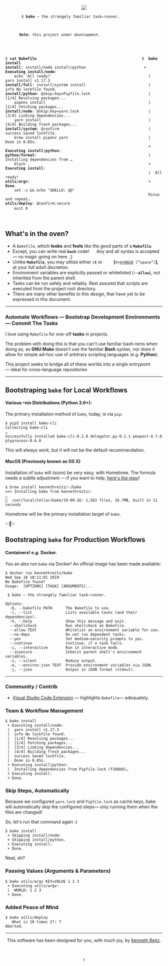 

<span align="center"><pre align="center"><img src="https://github.com/kennethreitz/bake/blob/master/ext/bake.jpg?raw=true" /></pre></span>

<p align="center"><code>$ <strong>bake</strong> — the strangely familiar task–runner. &nbsp;&nbsp;&nbsp;&nbsp;&nbsp;&nbsp;&nbsp;&nbsp;&nbsp;&nbsp;&nbsp;</code></p>
<pre>

<p align="center"><small><strong>Note</strong>: this project under development.&nbsp;&nbsp;&nbsp;&nbsp;&nbsp;&nbsp;&nbsp;&nbsp;&nbsp;&nbsp;&nbsp;&nbsp;&nbsp;&nbsp;&nbsp;&nbsp;&nbsp;&nbsp;&nbsp;&nbsp;&nbsp;&nbsp;</small></p>

<div align="left">
<code>$ <strong>cat Bakefile</strong>                                               $ <strong> bake install</strong>
<strong>install</strong>: install/node install/python                          + <strong>Executing install/node</strong>:
    echo 'All ready!'                                           |  yarn install v1.17.3
<strong>install/full</strong>: install/system install                            |  info No lockfile found.
<strong>install/python</strong>: @skip:key=Pipfile.lock                          |  [1/4] Resolving packages...
    pipenv install                                              |  [2/4] Fetching packages...
<strong>install/node</strong>: @skip:key=yarn.lock                               |  [3/4] Linking dependencies...
    yarn install                                                |  [4/4] Building fresh packages...
<strong>install/system</strong>: @confirm                                        |  success Saved lockfile.
    brew install pipenv yarn                                    |  Done in 0.05s.
                                                                + <strong>Executing install/python</strong>:
<strong>python/format</strong>:                                                  |  Installing dependencies from …
    black .                                                     + <strong>Executing install</strong>:
                                                                |  All ready!
<strong>utils/argv</strong>:                                                     + <strong>Done</strong>.
    set -u && echo "$HELLO: $@"                                 
                                                                Rinse and repeat…
<strong>utils/deploy</strong>: @confirm:secure                 
    exit 0</code>                                              
    </div>                                                     
</pre>

## What's in the oven?

<ul>
    <li>A <code>Bakefile</code>, which <strong>looks</strong> and <strong>feels</strong> like the good parts of a <code><strong>Makefile</strong></code>.</li>
    <li>Except, you can write real <code><strong>bash</strong></code> code!&nbsp;&nbsp;&nbsp;&nbsp;&nbsp;&nbsp;Any and all syntax is accepted — no magic going on here. ;)</li>
<li>Unlike <code><strong>Makefile</strong></code>, you may utilize either <code><strong>\t</strong></code> or <code><strong>&nbsp;&nbsp;&nbsp;&nbsp;</strong></code> <strong>[</strong><code>4×<a href="https://unicode.org/cldr/utility/character.jsp?a=0020">U+0020</a> (“space”)</code><strong>]</strong>, at your full adult discretion.</li>
    <li>Environment variables are explicitly passed or whitelisted (<code><strong>--allow</strong></code>), not inherited from the parent shell.</li>
<li>Tasks can be run safely and reliably. Rest assured that scripts are executed from the project root directory.</li>
<li>There are many other benefits to this design, that have yet to be expressed in this document.</li>
</ul>


------------------

### Automate Workflows — Bootstrap Development Environments — Commit The Tasks


I love using `Makefile` for one-off **tasks** in projects.

The problem with doing this is that you can't use familiar bash–isms when doing so, as **GNU Make** doesn't use the familiar **Bash** syntax, nor does it allow for simple ad–hoc use of arbitrary scripting languages (e.g. **Python**).

This project seeks to bridge all of these worlds into a single entrypoint — ideal for cross–language repositories

-------------------

## Bootstraping `bake` for Local Workflows


#### **Various `*`nix Distributions** (Python 3.6+):

The primary installation method of `bake`, today, is via `pip`:

```console
$ pip3 install bake-cli
Collecting bake-cli
…
Successfully installed bake-cli-0.2.0 delegator.py-0.1.1 pexpect-4.7.0 ptyprocess-0.6.0
```

This will always work, but it will not be the default recommendation.

#### MacOS (Previously known as OS X)

Installation of `bake` will (soon) be very easy, with Homebrew. The formula needs a subtle adjustment — if you want to help, [here's the repo](http://github.com/kennethreitz/homebrew--)!

```console
$ brew install kennethreitz/-/bake
==> Installing bake from kennethreitz/-
…
🍺  /usr/local/Cellar/bake/19-09-16: 1,563 files, 16.7MB, built in 11 seconds
```

Homebrew will be the primary installation target of `bake`.

✨🍰✨

## Bootstraping `bake` for Production Workflows

#### Containers! *e.g.* Docker.

You an also run `bake` via Docker! An official image has been made available:

```console
$ docker run kennethreitz/bake                                                                                                                                                                       Wed Sep 18 10:11:01 2019
No Bakefile found!
Usage:  [OPTIONS] [TASK] [ARGUMENTS]...

 $ bake — the strangely familiar task–runner.

Options:
  -b, --bakefile PATH      The Bakefile to use.
  -l, --list               Lists available tasks (and their dependencies).
  -h, --help               Show this message and exit.
  --shellcheck             Run shellcheck on Bakefile.
  --allow TEXT             Whitelist an environment variable for use.
  --no-deps                Do not run dependent tasks.
  --yes                    Set medium–security prompts to yes.
  --continue               Continue, if a task fails.
  -i, --interactive        Run in interactive mode.
  --insecure               Inherit parent shell's environment variables.
  -s, --silent             Reduce output.
  -e, --environ-json TEXT  Provide environment variables via JSON.
  -j, --json               Output in JSON format (stdout).
```

---------------

### Community / Contrib

- [Visual Studio Code Extension](https://marketplace.visualstudio.com/items?itemName=kennethreitz.bake) — highlights `Bakefile`— adequately.


### Team & Workflow Management

```console
$ bake install
 + Executing install/node:
 |  yarn install v1.17.3
 |  info No lockfile found.
 |  [1/4] Resolving packages...
 |  [2/4] Fetching packages...
 |  [3/4] Linking dependencies...
 |  [4/4] Building fresh packages...
 |  success Saved lockfile.
 |  Done in 0.05s.
 + Executing install/python:
 |  Installing dependencies from Pipfile.lock (f10bb0)…
 + Executing install:
 + Done.
```

### Skip Steps, Automatically

Because we configured `yarn.lock` and `Pipfile.lock` as cache keys,
bake will automatically skip the configured steps— only running them
when the files are changed!

So, let's run that command again :)

```console
$ bake install
 + Skipping install/node:
 + Skipping install/python.
 + Executing install:
 + Done.
```

Neat, eh?

### Passing Values (Arguments & Parameters)

```console
$ bake utils/argv KEY=VALUE 1 2 3
 + Executing utils/argv:
 |  WORLD: 1 2 3
 + Done.
 ```

### Added Peace of Mind

```console
$ bake utils/deploy
   What is 10 times 2?: 7
Aborted.
```

---------------------

<p align="center">
This software has been designed for you, with much joy, by <a href="https://kennethreitz.org/">Kenneth Reitz</a>.
</p>

<p>&nbsp;</p>

<p align="center">
    <large>☿</large>
</p>
